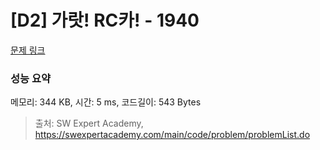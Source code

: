 # [D2] 가랏! RC카! - 1940 

[문제 링크](https://swexpertacademy.com/main/code/problem/problemDetail.do?contestProbId=AV5PjMgaALgDFAUq) 

### 성능 요약

메모리: 344 KB, 시간: 5 ms, 코드길이: 543 Bytes



> 출처: SW Expert Academy, https://swexpertacademy.com/main/code/problem/problemList.do